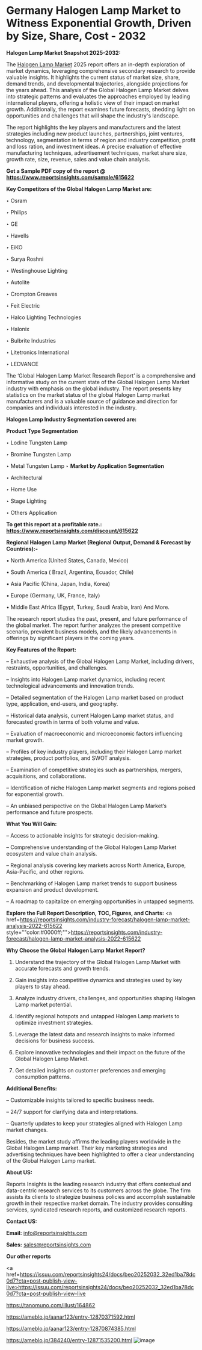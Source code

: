 # Germany Halogen Lamp Market to Witness Exponential Growth, Driven by Size, Share, Cost - 2032

<strong>Halogen Lamp Market Snapshot 2025-2032:</strong>

The <a href=https://www.reportsinsights.com/sample/615622>Halogen Lamp Market</a> 2025 report offers an in-depth exploration of market dynamics, leveraging comprehensive secondary research to provide valuable insights. It highlights the current status of market size, share, demand trends, and developmental trajectories, alongside projections for the years ahead. This analysis of the Global Halogen Lamp Market delves into strategic patterns and evaluates the approaches employed by leading international players, offering a holistic view of their impact on market growth. Additionally, the report examines future forecasts, shedding light on opportunities and challenges that will shape the industry's landscape.

The report highlights the key players and manufacturers and the latest strategies including new product launches, partnerships, joint ventures, technology, segmentation in terms of region and industry competition, profit and loss ration, and investment ideas. A precise evaluation of effective manufacturing techniques, advertisement techniques, market share size, growth rate, size, revenue, sales and value chain analysis.

<strong>Get a Sample PDF copy of the report @ <a href=https://www.reportsinsights.com/sample/615622 style=color:#0000ff;>https://www.reportsinsights.com/sample/615622</a></strong>

<strong>Key Competitors of the Global Halogen Lamp Market are:</strong>

‣ Osram

‣ Philips

‣ GE

‣ Havells

‣ EiKO

‣ Surya Roshni

‣ Westinghouse Lighting

‣ Autolite

‣ Crompton Greaves

‣ Feit Electric

‣ Halco Lighting Technologies

‣ Halonix

‣ Bulbrite Industries

‣ Litetronics International

‣ LEDVANCE

The ‘Global Halogen Lamp Market Research Report’ is a comprehensive and informative study on the current state of the Global Halogen Lamp Market industry with emphasis on the global industry. The report presents key statistics on the market status of the global Halogen Lamp market manufacturers and is a valuable source of guidance and direction for companies and individuals interested in the industry.

<strong>Halogen Lamp Industry Segmentation covered are:</strong>

<strong>Product Type Segmentation</strong>

‣ Lodine Tungsten Lamp

‣ Bromine Tungsten Lamp

‣ Metal Tungsten Lamp
‣ 
<strong>Market by Application Segmentation</strong>

‣ Architectural

‣ Home Use

‣ Stage Lighting

‣ Others Application

<strong>To get this report at a profitable rate.: <a href=https://www.reportsinsights.com/discount/615622 style=color:#0000ff;>https://www.reportsinsights.com/discount/615622</a></strong>

<strong>Regional Halogen Lamp Market (Regional Output, Demand &amp; Forecast by Countries):-</strong>

• North America (United States, Canada, Mexico)

• South America ( Brazil, Argentina, Ecuador, Chile)

• Asia Pacific (China, Japan, India, Korea)

• Europe (Germany, UK, France, Italy)

• Middle East Africa (Egypt, Turkey, Saudi Arabia, Iran) And More.

The research report studies the past, present, and future performance of the global market. The report further analyzes the present competitive scenario, prevalent business models, and the likely advancements in offerings by significant players in the coming years.

<strong>Key Features of the Report:</strong>

– Exhaustive analysis of the Global Halogen Lamp Market, including drivers, restraints, opportunities, and challenges.

– Insights into Halogen Lamp market dynamics, including recent technological advancements and innovation trends.

– Detailed segmentation of the Halogen Lamp market based on product type, application, end-users, and geography.

– Historical data analysis, current Halogen Lamp market status, and forecasted growth in terms of both volume and value.

– Evaluation of macroeconomic and microeconomic factors influencing market growth.

– Profiles of key industry players, including their Halogen Lamp market strategies, product portfolios, and SWOT analysis.

– Examination of competitive strategies such as partnerships, mergers, acquisitions, and collaborations.

– Identification of niche Halogen Lamp market segments and regions poised for exponential growth.

– An unbiased perspective on the Global Halogen Lamp Market’s performance and future prospects.

<strong>What You Will Gain:</strong>

– Access to actionable insights for strategic decision-making.

– Comprehensive understanding of the Global Halogen Lamp Market ecosystem and value chain analysis.

– Regional analysis covering key markets across North America, Europe, Asia-Pacific, and other regions.

– Benchmarking of Halogen Lamp market trends to support business expansion and product development.

– A roadmap to capitalize on emerging opportunities in untapped segments.

<strong>Explore the Full Report Description, TOC, Figures, and Charts:</strong>
<a href=https://reportsinsights.com/industry-forecast/halogen-lamp-market-analysis-2022-615622 style=""color:#0000ff;"">https://reportsinsights.com/industry-forecast/halogen-lamp-market-analysis-2022-615622</a>

<strong>Why Choose the Global Halogen Lamp Market Report?</strong>

1. Understand the trajectory of the Global Halogen Lamp Market with accurate forecasts and growth trends.

2. Gain insights into competitive dynamics and strategies used by key players to stay ahead.

3. Analyze industry drivers, challenges, and opportunities shaping Halogen Lamp market potential.

4. Identify regional hotspots and untapped Halogen Lamp markets to optimize investment strategies.

5. Leverage the latest data and research insights to make informed decisions for business success.

6. Explore innovative technologies and their impact on the future of the Global Halogen Lamp Market.

7. Get detailed insights on customer preferences and emerging consumption patterns.

<strong>Additional Benefits:</strong>

– Customizable insights tailored to specific business needs.

– 24/7 support for clarifying data and interpretations.

– Quarterly updates to keep your strategies aligned with Halogen Lamp market changes.

Besides, the market study affirms the leading players worldwide in the Global Halogen Lamp market. Their key marketing strategies and advertising techniques have been highlighted to offer a clear understanding of the Global Halogen Lamp market.

<strong><strong>About US</strong>:</strong>

Reports Insights is the leading research industry that offers contextual and data-centric research services to its customers across the globe. The firm assists its clients to strategize business policies and accomplish sustainable growth in their respective market domain. The industry provides consulting services, syndicated research reports, and customized research reports.

<strong>Contact US:</strong>

<p class=><b>Email:</b> <a href=mailto:info@reportsinsights.com>info@reportsinsights.com</a></p>
<p class=><b>Sales:</b> <a href=mailto:sales@reportsinsights.com>sales@reportsinsights.com</a></p>

<strong>Our other reports</strong>

<a href=https://issuu.com/reportsinsights24/docs/beo20252032_32ed1ba78dc0d7?cta=post-publish-view-live>https://issuu.com/reportsinsights24/docs/beo20252032_32ed1ba78dc0d7?cta=post-publish-view-live</a>

<a href=https://tanomuno.com/illust/164862>https://tanomuno.com/illust/164862</a>

<a href=https://ameblo.jp/aanar123/entry-12870371592.html>https://ameblo.jp/aanar123/entry-12870371592.html</a>

<a href=https://ameblo.jp/aanar123/entry-12870874385.html>https://ameblo.jp/aanar123/entry-12870874385.html</a>

<a href=https://ameblo.jp/384240/entry-12871535200.html>https://ameblo.jp/384240/entry-12871535200.html</a>
![image](https://github.com/user-attachments/assets/4e4d1ec8-7853-4b8d-973d-233615b5ba79)
